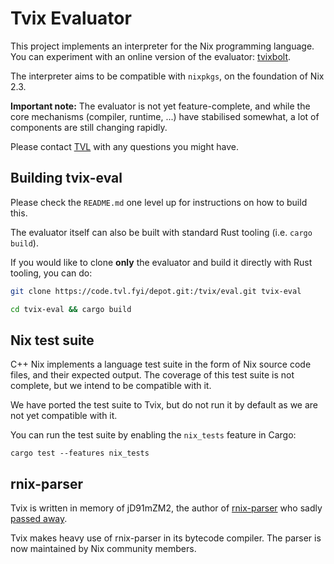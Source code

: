 Tvix Evaluator
==============

This project implements an interpreter for the Nix programming
language. You can experiment with an online version of the evaluator:
[tvixbolt][].

The interpreter aims to be compatible with `nixpkgs`, on the
foundation of Nix 2.3.

**Important note:** The evaluator is not yet feature-complete, and
while the core mechanisms (compiler, runtime, ...) have stabilised
somewhat, a lot of components are still changing rapidly.

Please contact [TVL](https://tvl.fyi) with any questions you might
have.

## Building tvix-eval

Please check the `README.md` one level up for instructions on how to build this.

The evaluator itself can also be built with standard Rust tooling (i.e. `cargo
build`).

If you would like to clone **only** the evaluator and build it
directly with Rust tooling, you can do:

```bash
git clone https://code.tvl.fyi/depot.git:/tvix/eval.git tvix-eval

cd tvix-eval && cargo build
```

## Nix test suite

C++ Nix implements a language test suite in the form of Nix source
code files, and their expected output. The coverage of this test suite
is not complete, but we intend to be compatible with it.

We have ported the test suite to Tvix, but do not run it by default as
we are not yet compatible with it.

You can run the test suite by enabling the `nix_tests` feature in
Cargo:

    cargo test --features nix_tests

## rnix-parser

Tvix is written in memory of jD91mZM2, the author of [rnix-parser][]
who sadly [passed away][rip].

Tvix makes heavy use of rnix-parser in its bytecode compiler. The
parser is now maintained by Nix community members.

[rnix-parser]: https://github.com/nix-community/rnix-parser
[rip]: https://www.redox-os.org/news/open-source-mental-health/
[tvixbolt]: https://tazj.in/blobs/tvixbolt/
